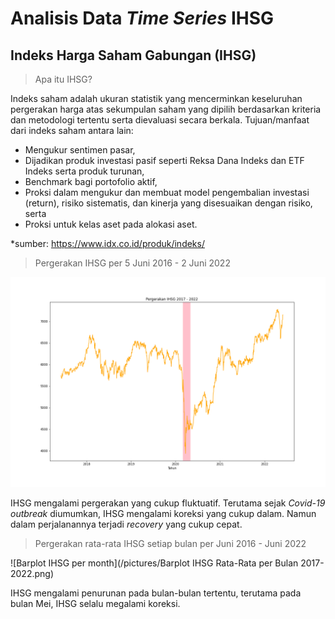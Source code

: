# Analisis Data *Time Series* IHSG

## Indeks Harga Saham Gabungan (IHSG)

> Apa itu IHSG?

Indeks saham adalah ukuran statistik yang mencerminkan keseluruhan pergerakan harga atas sekumpulan saham yang dipilih berdasarkan kriteria dan metodologi tertentu serta dievaluasi secara berkala. Tujuan/manfaat dari indeks saham antara lain:

+ Mengukur sentimen pasar,
+ Dijadikan produk investasi pasif seperti Reksa Dana Indeks dan ETF Indeks serta produk turunan,
+ Benchmark bagi portofolio aktif,
+ Proksi dalam mengukur dan membuat model pengembalian investasi (return), risiko sistematis, dan kinerja yang disesuaikan dengan risiko, serta
+ Proksi untuk kelas aset pada alokasi aset.

*sumber: https://www.idx.co.id/produk/indeks/

> Pergerakan IHSG per 5 Juni 2016 - 2 Juni 2022

![Pergerakan IHSG](/pictures/ihsg.png)

IHSG mengalami pergerakan yang cukup fluktuatif. Terutama sejak *Covid-19 outbreak* diumumkan, IHSG mengalami koreksi yang cukup dalam. Namun dalam perjalanannya terjadi *recovery* yang cukup cepat.

> Pergerakan rata-rata IHSG setiap bulan per Juni 2016 - Juni 2022

![Barplot IHSG per month](/pictures/Barplot IHSG Rata-Rata per Bulan 2017-2022.png)

IHSG mengalami penurunan pada bulan-bulan tertentu, terutama pada bulan Mei, IHSG selalu megalami koreksi.

